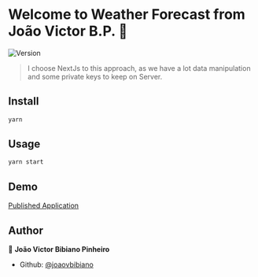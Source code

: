 # Welcome to Weather Forecast from João Victor B.P. 👋

![Version](https://img.shields.io/badge/version-0.1.0-blue.svg?cacheSeconds=2592000)

> I choose NextJs to this approach, as we have a lot data manipulation and some private keys to keep on Server.

## Install

```sh
yarn
```

## Usage

```sh
yarn start
```

## Demo

[Published Application](https://weather-forecast-jvbp.vercel.app/)

## Author

👤 **João Victor Bibiano Pinheiro**

- Github: [@joaovbibiano](https://github.com/joaovbibiano)
